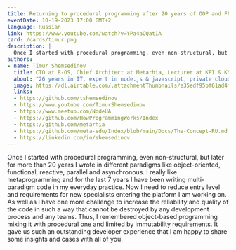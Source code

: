 ```yaml
---
title: Returning to procedural programming after 20 years of OOP and FP
eventDate: 10-19-2023 17:00 GMT+2
language: Russian
link: https://www.youtube.com/watch?v=YPa4aCQat1A
card: /cards/timur.png
description: |
  Once I started with procedural programming, even non-structural, but later for more than 20 years I wrote in different paradigms like object-oriented, functional, reactive, parallel and asynchronous. I really like metaprogramming and for the last 7 years I have been writing multi-paradigm code in my everyday practice.  Now I need to reduce entry level and requirements for new specialists entering the platform I am working on. As well as I have one more challenge to increase the reliability and quality of the code in such a way that cannot be destroyed by any development process and any teams. Thus, I remembered object-based programming mixing it with procedural one and limited by immutability requirements. It gave us such an outstanding developer experience that I am happy to share some insights and cases with all of you.
authors:
- name: Timur Shemsedinov
  title: CTO at B-OS, Chief Architect at Metarhia, Lecturer at KPI & KSE
  about: "26 years in IT, expert in node.js & javascript, private clouds, software engineering, cybernetics, distributed systems, architecture, databases. 🔭 Researcher 🎓 Lecturer 💡 Advisor 👷 3rd in Ukraine by Github followers 🛡️ CTO @ Salucyber & B-OS, 📢 Speaker: ~70 talks ⬢ Chief architect @ Metarhia 📺 >230 free video lectures 🔔 28k subscribers ⚪ Metarhia community organizer ~35k engineers: 🟢 Metaeducation 👨‍💻 NodeUA 🌱 HowProgrammingWorks"
  image: https://dl.airtable.com/.attachmentThumbnails/e35edf95bf61ad4fb1e0a08ea8b7d04c/b599e1d8
  links:
  - https://github.com/tshemsedinov
  - https://www.youtube.com/TimurShemsedinov
  - https://www.meetup.com/NodeUA
  - https://github.com/HowProgrammingWorks/Index
  - https://github.com/metarhia
  - https://github.com/meta-edu/Index/blob/main/Docs/The-Concept-RU.md
  - https://linkedin.com/in/shemsedinov
---
```


Once I started with procedural programming, even non-structural, but later for more than 20 years I wrote in different paradigms like object-oriented, functional, reactive, parallel and asynchronous. I really like metaprogramming and for the last 7 years I have been writing multi-paradigm code in my everyday practice.  Now I need to reduce entry level and requirements for new specialists entering the platform I am working on. As well as I have one more challenge to increase the reliability and quality of the code in such a way that cannot be destroyed by any development process and any teams. Thus, I remembered object-based programming mixing it with procedural one and limited by immutability requirements. It gave us such an outstanding developer experience that I am happy to share some insights and cases with all of you.
